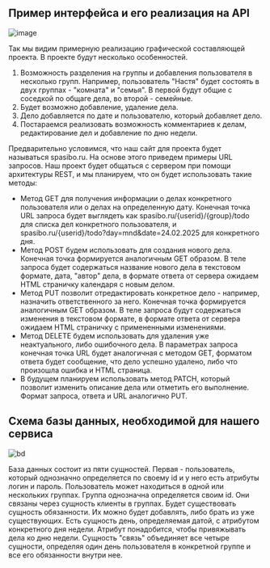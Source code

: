 ## Пример интерфейса и его реализация на API

![image](https://github.com/user-attachments/assets/4ab1d430-21f0-4d15-a4ed-81463c20ebb3)

Так мы видим примерную реализацию графической составляющей проекта. В проекте будут несколько особенностей. 
1. Возможность разделения на группы и добавления пользователя в несколько групп. Например, пользователь "Настя" будет состоять в двух группах - "комната" и "семья". В первой будут общие с соседкой по общаге дела, во второй - семейные.
2. Будет возможно добавление, удаление дела.
3. Дело добавляется по дате и пользователю, который добавляет дело.
4. Постараемся реализовать возможность комментариев к делам, редактирование дел и добавление по дню недели.

Предварительно условимся, что наш сайт для проекта будет называться spasibo.ru. На основе этого приведем примеры URL запросов. Наш проект будет общаться с сервером при помощи архитектуры REST, и мы планируем, что он будет использовать такие методы:
* Метод GET для получения информации о делах конкретного пользователя или о делах на определенную дату. Конечная точка URL запроса будет выглядеть как spasibo.ru/{userid}/{group}/todo для списка дел конкретного пользователя, и spasibo.ru/{userid}/todo?day=mnd&date=24.02.2025 для конкретного дня.
* Метод POST будем использовать для создания нового дела. Конечная точка формируется аналогичным GET образом. В теле запроса будет содержаться название нового дела в текстовом формате, дата, "автор" дела, в формате ответа от сервера ожидаем HTML страничку календаря с новым делом.
* Метод PUT позволит отредактировать конкретное дело - например, назначить ответственного за него. Конечная точка формируется аналогичным GET образом. В теле запроса будут содержаться изменения в текстовом формате, в формате ответа от сервера ожидаем HTML страничку с примененными изменениями.
* Метод DELETE будем использовать для удаления уже неактуального, либо ошибочного дела. В параметрах запроса конечная точка URL будет аналогичная с методом GET, форматом ответа будет сообщение, что дело успешно удалено, либо что произошла ошибка и HTML страница.
* В будущем планируем использовать метод PATCH, который позволит изменить описание дела или отметить его выполнение. Формат запроса, ответа и URL аналогично PUT.

## Схема базы данных, необходимой для нашего сервиса

![bd](https://sun9-26.userapi.com/impg/3wUBYBdHxCeA-7j1LoS-gdumekwvdZ03QlO2WQ/49MkB7JU6wg.jpg?size=904x559&quality=95&sign=7855a3e3abb0c294373cb3173468928b&type=album)

База данных состоит из пяти сущностей. 
Первая - пользователь, который однозначно определяется по своему id и у него есть атрибуты логин и пароль. Пользователь может находиться в одной или нескольких группах. Группа однозначна определяется своим id. Они связаны через сущность клиенты в группах. Будет существовать сущность обязанности. Их можно будет добавлять, либо брать из уже существующих. Есть сущность день, определяемая датой, с атрибутом конкретного дня недели. Атрибут понадобится, чтобы привяжывать дела ко дню недели. Сущность "связь" объединяет все четыре сущности, определяя один день пользователя в конкретной группе и все его обязанности внутри нее.  
